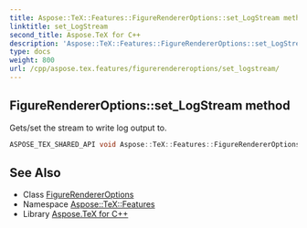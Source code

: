 ```yaml
---
title: Aspose::TeX::Features::FigureRendererOptions::set_LogStream method
linktitle: set_LogStream
second_title: Aspose.TeX for C++
description: 'Aspose::TeX::Features::FigureRendererOptions::set_LogStream method. Gets/set the stream to write log output to in C++.'
type: docs
weight: 800
url: /cpp/aspose.tex.features/figurerendereroptions/set_logstream/
---
```

## FigureRendererOptions::set_LogStream method


Gets/set the stream to write log output to.

```cpp
ASPOSE_TEX_SHARED_API void Aspose::TeX::Features::FigureRendererOptions::set_LogStream(System::SharedPtr<System::IO::Stream> value)
```

## See Also

* Class [FigureRendererOptions](../)
* Namespace [Aspose::TeX::Features](../../)
* Library [Aspose.TeX for C++](../../../)
